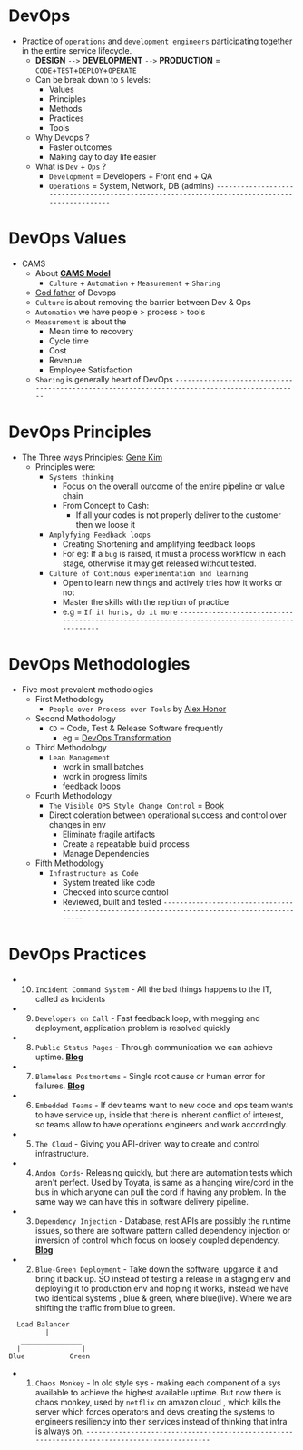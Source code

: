 # DevOps
- Practice of `operations` and `development engineers` participating together in the entire service lifecycle.
  - **DESIGN** `-->` **DEVELOPMENT** `-->` **PRODUCTION** = `CODE`+`TEST`+`DEPLOY`+`OPERATE`
  - Can be break down to `5` levels:
    - Values
    - Principles
    - Methods
    - Practices
    - Tools
  - Why Devops ?
    - Faster outcomes
    - Making day to day life easier
  - What is `Dev` + `Ops` ?
    - `Development` = Developers + Front end + QA
    - `Operations` = System, Network, DB (admins)
`----------------------------------------------------------------------------------------------`
# DevOps Values
- CAMS
  - About **[CAMS Model](https://blog.chef.io/what-devops-means-to-me/)**
    - `Culture` + `Automation` + `Measurement` + `Sharing`
  - [God father](https://twitter.com/patrickdebois?s=20) of Devops
  - `Culture` is about removing the barrier between Dev & Ops
  - `Automation` we have people > process > tools
  - `Measurement` is about the
    - Mean time to recovery
    - Cycle time
    - Cost
    - Revenue
    - Employee Satisfaction
  - `Sharing` is generally heart of DevOps
`----------------------------------------------------------------------------------------------`
# DevOps Principles
- The Three ways Principles: [Gene Kim](https://itrevolution.com/the-three-ways-principles-underpinning-devops/)
  - Principles were:
    - `Systems thinking`
      - Focus on the overall outcome of the entire pipeline or value chain
      - From Concept to Cash:
        - If all your codes is not properly deliver to the customer then we loose it
    - `Amplyfying Feedback loops`
      - Creating Shortening and amplifying feedback loops
      - For eg: If a `bug` is raised, it must a process workflow in each stage, otherwise it may get released without tested.
    - `Culture of Continous experimentation and learning`
      - Open to learn new things and actively tries how it works or not
      - Master the skills with the repition of practice
      - e.g = `If it hurts, do it more`
`----------------------------------------------------------------------------------------------`
# DevOps Methodologies
- Five most prevalent methodologies
  - First Methodology
    - `People over Process over Tools` by [Alex Honor](http://dev2ops.org/2010/02/people-over-process-over-tools/)
  - Second Methodology
    - `CD` = Code, Test & Release Software frequently
      - eg = [DevOps Transformation](https://itrevolution.com/the-amazing-devops-transformation-of-the-hp-laserjet-firmware-team-gary-gruver/)
  - Third Methodology
    - `Lean Management`
      - work in small batches
      - work in progress limits
      - feedback loops
  - Fourth Methodology
    - `The Visible OPS Style Change Control` = [Book](https://www.amazon.com/Visible-Ops-Handbook-Implementing-Practical/dp/0975568612)
    - Direct coleration between operational success and control over changes in env
      - Eliminate fragile artifacts
      - Create a repeatable build process
      - Manage Dependencies
  - Fifth Methodology
    - `Infrastructure as Code`
      - System treated like code
      - Checked into source control
      - Reviewed, built and tested
`----------------------------------------------------------------------------------------------`
# DevOps Practices
  - 10. `Incident Command System` - All the bad things happens to the IT, called as Incidents
  - 9. `Developers on Call` - Fast feedback loop, with mogging and deployment, application problem is resolved quickly
  - 8. `Public Status Pages` - Through communication we can achieve uptime. **[Blog](http://www.transparentuptime.com/)**
  - 7. `Blameless Postmortems` - Single root cause or human error for failures. **[Blog](https://codeascraft.com/2012/05/22/blameless-postmortems/)**
  - 6. `Embedded Teams` - If dev teams want to new code and ops team wants to have service up, inside that there is inherent conflict of interest, so teams allow to have operations engineers and work accordingly.
  - 5. `The Cloud` - Giving you API-driven way to create and control infrastructure.
  - 4. `Andon Cords`- Releasing quickly, but there are automation tests which aren't perfect. Used by Toyata, is same as a hanging wire/cord in the bus in which anyone can pull the cord if having any problem. In the same way we can have this in software delivery pipeline.
  - 3. `Dependency Injection` - Database, rest APIs are possibly the runtime issues, so there are software pattern called dependency injection or inversion of control which focus on loosely coupled dependency. **[Blog](https://martinfowler.com/articles/injection.html)**
  - 2. `Blue-Green Deployment` - Take down the software, upgarde it and bring it back up. SO instead of testing a release in a staging env and deploying it to production env and hoping it works, instead we have two identical systems , blue & green, where blue(live). Where we are shifting the traffic from blue to green.
   ```
     Load Balancer
            |
      _______________
     |               |
   Blue           Green
   ```
   - 1. `Chaos Monkey` - In old style sys - making each component of a sys available to achieve the highest available uptime. But now there is chaos monkey, used by `netflix` on amazon cloud , which kills the server which forces operators and devs creating the systems to engineers resiliency into their services instead of thinking that infra is always on.
`----------------------------------------------------------------------------------------------`
